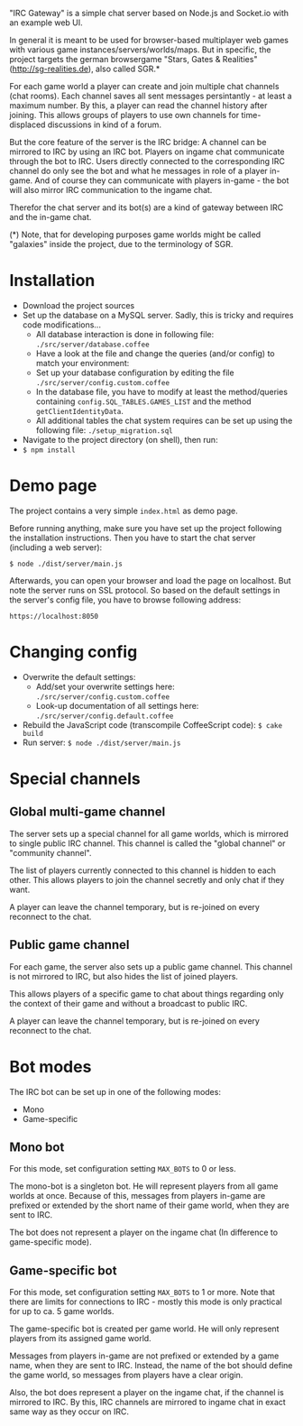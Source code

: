 "IRC Gateway" is a simple chat server based on Node.js and Socket.io with an example web UI.

In general it is meant to be used for browser-based multiplayer web games with various game instances/servers/worlds/maps.
But in specific, the project targets the german browsergame "Stars, Gates & Realities" (http://sg-realities.de), also called SGR.*

For each game world a player can create and join multiple chat channels (chat rooms).
Each channel saves all sent messages persintantly - at least a maximum number.
By this, a player can read the channel history after joining. This allows groups of players to use own channels for time-displaced discussions in kind of a forum.

But the core feature of the server is the IRC bridge:
A channel can be mirrored to IRC by using an IRC bot.
Players on ingame chat communicate through the bot to IRC.
Users directly connected to the corresponding IRC channel do only see the bot and what he messages in role of a player in-game.
And of course they can communicate with players in-game - the bot will also mirror IRC communication to the ingame chat.

Therefor the chat server and its bot(s) are a kind of gateway between IRC and the in-game chat.


(*) Note, that for developing purposes game worlds might be called "galaxies" inside the project, due to the terminology of SGR.



Installation
============

* Download the project sources
* Set up the database on a MySQL server. Sadly, this is tricky and requires code modifications...
  * All database interaction is done in following file: `./src/server/database.coffee`
  * Have a look at the file and change the queries (and/or config) to match your environment:
  * Set up your database configuration by editing the file `./src/server/config.custom.coffee`
  * In the database file, you have to modify at least the method/queries
    containing `config.SQL_TABLES.GAMES_LIST` and the method `getClientIdentityData`.
  * All additional tables the chat system requires can be set up using the following file: `./setup_migration.sql`
* Navigate to the project directory (on shell), then run:
* `$ npm install`


Demo page
=========

The project contains a very simple `index.html` as demo page.

Before running anything, make sure you have set up the project following the installation instructions.
Then you have to start the chat server (including a web server):

  ``$ node ./dist/server/main.js``

Afterwards, you can open your browser and load the page on localhost. But note the server runs on SSL protocol.
So based on the default settings in the server's config file, you have to browse following address:

  ``https://localhost:8050``


Changing config
===============

* Overwrite the default settings:
  * Add/set your overwrite settings here: `./src/server/config.custom.coffee`
  * Look-up documentation of all settings here: `./src/server/config.default.coffee`
* Rebuild the JavaScript code (transcompile CoffeeScript code):
 	``$ cake build``
* Run server:
	``$ node ./dist/server/main.js``


Special channels
================

Global multi-game channel
--------------

The server sets up a special channel for all game worlds, which is mirrored to single public IRC channel.
This channel is called the "global channel" or "community channel".

The list of players currently connected to this channel is hidden to each other.
This allows players to join the channel secretly and only chat if they want.

A player can leave the channel temporary, but is re-joined on every reconnect to the chat.


Public game channel
-------------------

For each game, the server also sets up a public game channel.
This channel is not mirrored to IRC, but also hides the list of joined players.

This allows players of a specific game to chat about things regarding only the context of their game and without a broadcast to public IRC.

A player can leave the channel temporary, but is re-joined on every reconnect to the chat.


Bot modes
=========

The IRC bot can be set up in one of the following modes:
* Mono
* Game-specific


Mono bot
--------

For this mode, set configuration setting `MAX_BOTS` to 0 or less.

The mono-bot is a singleton bot.
He will represent players from all game worlds at once.
Because of this, messages from players in-game are prefixed or extended by the short name of their game world, when they are sent to IRC.

The bot does not represent a player on the ingame chat (In difference to game-specific mode).


Game-specific bot
-----------------

For this mode, set configuration setting `MAX_BOTS` to 1 or more.
Note that there are limits for connections to IRC - mostly this mode is only practical for up to ca. 5 game worlds.

The game-specific bot is created per game world.
He will only represent players from its assigned game world.

Messages from players in-game are not prefixed or extended by a game name, when they are sent to IRC.
Instead, the name of the bot should define the game world, so messages from players have a clear origin.

Also, the bot does represent a player on the ingame chat, if the channel is mirrored to IRC.
By this, IRC channels are mirrored to ingame chat in exact same way as they occur on IRC.

